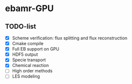 # ebamr-GPU

## TODO-list

- [x] Scheme verification: flux splitting and flux reconstruction
- [x] Cmake compile
- [x] Full EB support on GPU
- [x] HDF5 output 
- [x] Specie transport
- [x] Chemical reaction
- [ ] High order methods
- [ ] LES modeling
